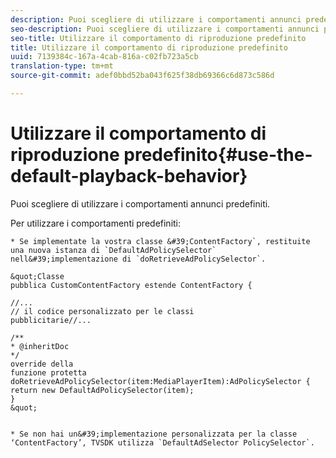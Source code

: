 ```yaml
---
description: Puoi scegliere di utilizzare i comportamenti annunci predefiniti.
seo-description: Puoi scegliere di utilizzare i comportamenti annunci predefiniti.
seo-title: Utilizzare il comportamento di riproduzione predefinito
title: Utilizzare il comportamento di riproduzione predefinito
uuid: 7139384c-167a-4cab-816a-c02fb723a5cb
translation-type: tm+mt
source-git-commit: adef0bbd52ba043f625f38db69366c6d873c586d

---
```



# Utilizzare il comportamento di riproduzione predefinito{#use-the-default-playback-behavior}

Puoi scegliere di utilizzare i comportamenti annunci predefiniti.

Per utilizzare i comportamenti predefiniti:

    * Se implementate la vostra classe &#39;ContentFactory`, restituite una nuova istanza di `DefaultAdPolicySelector` nell&#39;implementazione di `doRetrieveAdPolicySelector`.
    
    &quot;Classe
    pubblica CustomContentFactory estende ContentFactory {
    
    //...
    // il codice personalizzato per le classi
    pubblicitarie//...
    
    /**
    * @inheritDoc
    */
    override della
    funzione protetta doRetrieveAdPolicySelector(item:MediaPlayerItem):AdPolicySelector {
    return new DefaultAdPolicySelector(item);
    }
    &quot;
    
    
    * Se non hai un&#39;implementazione personalizzata per la classe ‘ContentFactory’, TVSDK utilizza `DefaultAdSelector PolicySelector`.